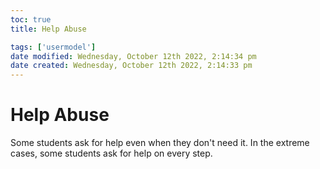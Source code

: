 ```yaml
---
toc: true
title: Help Abuse

tags: ['usermodel']
date modified: Wednesday, October 12th 2022, 2:14:34 pm
date created: Wednesday, October 12th 2022, 2:14:33 pm
---
```


# Help Abuse


Some students ask for help even when they don't need it. In the extreme cases, some students ask for help on every step.



